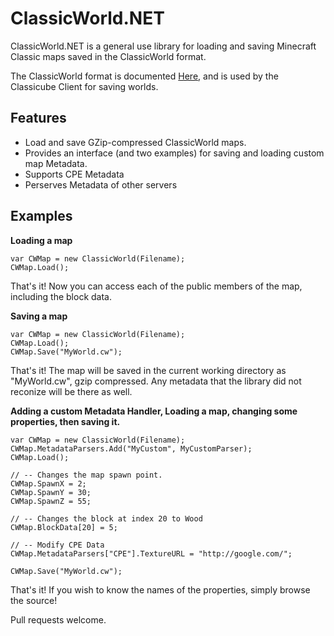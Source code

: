 ClassicWorld.NET
================
ClassicWorld.NET is a general use library for loading and saving Minecraft Classic maps saved in the ClassicWorld format.


The ClassicWorld format is documented [Here](http://wiki.vg/ClassicWorld_file_format), and is used by the Classicube Client for saving worlds.


Features
--------
* Load and save GZip-compressed ClassicWorld maps.
* Provides an interface (and two examples) for saving and loading custom map Metadata.
* Supports CPE Metadata
* Perserves Metadata of other servers

Examples
--------
**Loading a map**

    var CWMap = new ClassicWorld(Filename);
	CWMap.Load();

That's it! Now you can access each of the public members of the map, including the block data.


**Saving a map**

	var CWMap = new ClassicWorld(Filename);
	CWMap.Load();
	CWMap.Save("MyWorld.cw");

That's it! The map will be saved in the current working directory as "MyWorld.cw", gzip compressed.
Any metadata that the library did not reconize will be there as well.

**Adding a custom Metadata Handler, Loading a map, changing some properties, then saving it.**

	var CWMap = new ClassicWorld(Filename);
	CWMap.MetadataParsers.Add("MyCustom", MyCustomParser);
	CWMap.Load();
	
	// -- Changes the map spawn point.
	CWMap.SpawnX = 2;
	CWMap.SpawnY = 30;
	CWMap.SpawnZ = 55;
	
	// -- Changes the block at index 20 to Wood
	CWMap.BlockData[20] = 5;
	
	// -- Modify CPE Data
	CWMap.MetadataParsers["CPE"].TextureURL = "http://google.com/";
	
	CWMap.Save("MyWorld.cw");

That's it! If you wish to know the names of the properties, simply browse the source!

Pull requests welcome.
